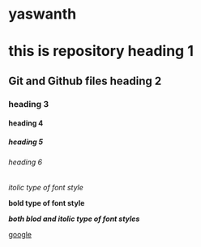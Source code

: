 # yaswanth
# this is repository heading 1

## Git and Github files heading 2
### heading 3
#### heading 4
##### heading 5
###### heading 6

*itolic type of font style*

**bold type of font style**

***both blod and itolic type of font styles***

[google](https://www.google.com/search?q=www.google+meet&rlz=1C1GCEB_enIN980IN980&oq=www.g&aqs=chrome.1.69i57j0i433i512j0i131i433i512j0i433i512j0i512j69i60l3.15147j0j7&sourceid=chrome&ie=UTF-8)

